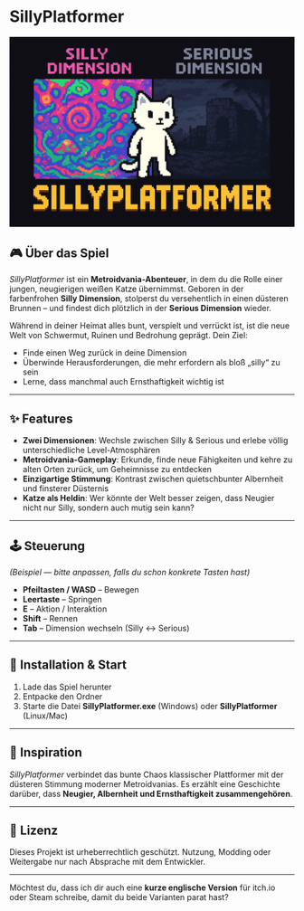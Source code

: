 
# SillyPlatformer

![SillyPlatformer](/Pictures/Logo/SillyPlatformer.png)

## 🎮 Über das Spiel

*SillyPlatformer* ist ein **Metroidvania-Abenteuer**, in dem du die Rolle einer jungen, neugierigen weißen Katze übernimmst.
Geboren in der farbenfrohen **Silly Dimension**, stolperst du versehentlich in einen düsteren Brunnen – und findest dich plötzlich in der **Serious Dimension** wieder.

Während in deiner Heimat alles bunt, verspielt und verrückt ist, ist die neue Welt von Schwermut, Ruinen und Bedrohung geprägt. Dein Ziel:

* Finde einen Weg zurück in deine Dimension
* Überwinde Herausforderungen, die mehr erfordern als bloß „silly“ zu sein
* Lerne, dass manchmal auch Ernsthaftigkeit wichtig ist

---

## ✨ Features

* **Zwei Dimensionen**: Wechsle zwischen Silly & Serious und erlebe völlig unterschiedliche Level-Atmosphären
* **Metroidvania-Gameplay**: Erkunde, finde neue Fähigkeiten und kehre zu alten Orten zurück, um Geheimnisse zu entdecken
* **Einzigartige Stimmung**: Kontrast zwischen quietschbunter Albernheit und finsterer Düsternis
* **Katze als Heldin**: Wer könnte der Welt besser zeigen, dass Neugier nicht nur Silly, sondern auch mutig sein kann?

---

## 🕹️ Steuerung

*(Beispiel — bitte anpassen, falls du schon konkrete Tasten hast)*

* **Pfeiltasten / WASD** – Bewegen
* **Leertaste** – Springen
* **E** – Aktion / Interaktion
* **Shift** – Rennen
* **Tab** – Dimension wechseln (Silly ↔ Serious)

---

## 🚀 Installation & Start

1. Lade das Spiel herunter
2. Entpacke den Ordner
3. Starte die Datei **SillyPlatformer.exe** (Windows) oder **SillyPlatformer** (Linux/Mac)

---

## 🌈 Inspiration

*SillyPlatformer* verbindet das bunte Chaos klassischer Plattformer mit der düsteren Stimmung moderner Metroidvanias.
Es erzählt eine Geschichte darüber, dass **Neugier, Albernheit und Ernsthaftigkeit zusammengehören**.

---

## 📜 Lizenz

Dieses Projekt ist urheberrechtlich geschützt. Nutzung, Modding oder Weitergabe nur nach Absprache mit dem Entwickler.

---

Möchtest du, dass ich dir auch eine **kurze englische Version** für itch.io oder Steam schreibe, damit du beide Varianten parat hast?
